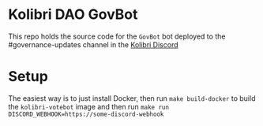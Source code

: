 # Kolibri DAO GovBot

This repo holds the source code for the `GovBot` bot deployed to the #governance-updates channel in the [Kolibri Discord](https://discord.gg/pCKVNTw6Pf)

# Setup

The easiest way is to just install Docker, then run `make build-docker` to build the `kolibri-votebot` image and then run `make run DISCORD_WEBHOOK=https://some-discord-webhook` 
